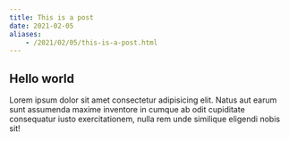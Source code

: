 ```yaml
---
title: This is a post
date: 2021-02-05
aliases:
    - /2021/02/05/this-is-a-post.html
---
```


## Hello world

Lorem ipsum dolor sit amet consectetur adipisicing elit. Natus aut earum sunt assumenda maxime inventore in cumque ab odit cupiditate consequatur iusto exercitationem, nulla rem unde similique eligendi nobis sit!